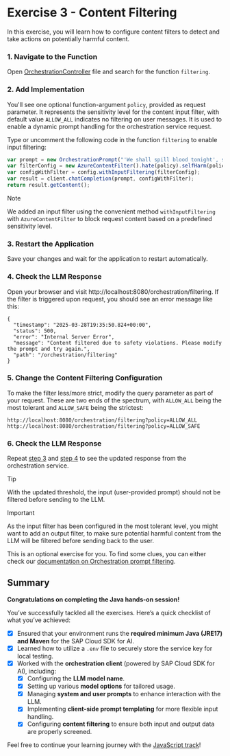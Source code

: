 # Exercise 3 - Content Filtering

In this exercise, you will learn how to configure content filters to detect and take actions on potentially harmful content.

### 1. Navigate to the Function
Open [OrchestrationController](../app/src/main/java/org/demo/dsag/OrchestrationController.java) file and search for the function `filtering`.

### 2. Add Implementation

You'll see one optional function-argument `policy`, provided as request parameter.
It represents the sensitivity level for the content input filter, with default value `ALLOW_ALL` indicates no filtering on user messages.
It is used to enable a dynamic prompt handling for the orchestration service request.

Type or uncomment the following code in the function `filtering` to enable input filtering:

```typescript
var prompt = new OrchestrationPrompt("'We shall spill blood tonight', said the operator in-charge.");
var filterConfig = new AzureContentFilter().hate(policy).selfHarm(policy).sexual(policy).violence(policy);
var configWithFilter = config.withInputFiltering(filterConfig);
var result = client.chatCompletion(prompt, configWithFilter);
return result.getContent();
```

> [!NOTE]
> We added an input filter using the convenient method `withInputFiltering` with `AzureContentFilter` to block request content based on a predefined sensitivity level.

### 3. Restart the Application
Save your changes and wait for the application to restart automatically.

### 4. Check the LLM Response
Open your browser and visit http://localhost:8080/orchestration/filtering. 
If the filter is triggered upon request, you should see an error message like this:

```
{
  "timestamp": "2025-03-28T19:35:50.824+00:00",
  "status": 500,
  "error": "Internal Server Error",
  "message": "Content filtered due to safety violations. Please modify the prompt and try again.",
  "path": "/orchestration/filtering"
}
```

### 5. Change the Content Filtering Configuration
To make the filter less/more strict, modify the query parameter as part of your request.
These are two ends of the spectrum, with `ALLOW_ALL` being the most tolerant and `ALLOW_SAFE` being the strictest:
```
http://localhost:8080/orchestration/filtering?policy=ALLOW_ALL
http://localhost:8080/orchestration/filtering?policy=ALLOW_SAFE
```

### 6. Check the LLM Response
Repeat [step 3](#3-restart-the-application) and [step 4](#4-check-the-llm-response) to see the updated response from the orchestration service.

> [!TIP]
> With the updated threshold, the input (user-provided prompt) should not be filtered before sending to the LLM.

> [!IMPORTANT]
> As the input filter has been configured in the most tolerant level, you might want to add an output filter, to make sure potential harmful content from the LLM will be filtered before sending back to the user.
> 
> This is an optional exercise for you.
> To find some clues, you can either check our [documentation on Orchestration prompt filtering](https://sap.github.io/ai-sdk/docs/java/guides/orchestration-chat-completion#filtering).

## Summary

**Congratulations on completing the Java hands-on session!**

You’ve successfully tackled all the exercises. 
Here’s a quick checklist of what you’ve achieved:
- [x] Ensured that your environment runs the **required minimum Java (JRE17) and Maven** for the SAP Cloud SDK for AI.
- [x] Learned how to utilize a `.env` file to securely store the service key for local testing.
- [x] Worked with the **orchestration client** (powered by SAP Cloud SDK for AI), including:
  - [x] Configuring the **LLM model name**.
  - [x] Setting up various **model options** for tailored usage.
  - [x] Managing **system and user prompts** to enhance interaction with the LLM.
  - [x] Implementing **client-side prompt templating** for more flexible input handling.
  - [x] Configuring **content filtering** to ensure both input and output data are properly screened.

Feel free to continue your learning journey with the [JavaScript track](../../javascript/README.md)!
